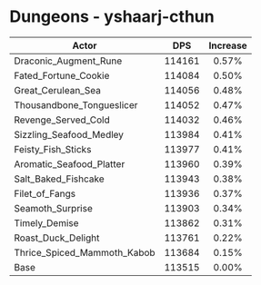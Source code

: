 # Dungeons - yshaarj-cthun
| Actor | DPS | Increase |
|---|:---:|:---:|
|Draconic_Augment_Rune|114161|0.57%|
|Fated_Fortune_Cookie|114084|0.50%|
|Great_Cerulean_Sea|114056|0.48%|
|Thousandbone_Tongueslicer|114052|0.47%|
|Revenge_Served_Cold|114032|0.46%|
|Sizzling_Seafood_Medley|113984|0.41%|
|Feisty_Fish_Sticks|113977|0.41%|
|Aromatic_Seafood_Platter|113960|0.39%|
|Salt_Baked_Fishcake|113943|0.38%|
|Filet_of_Fangs|113936|0.37%|
|Seamoth_Surprise|113903|0.34%|
|Timely_Demise|113862|0.31%|
|Roast_Duck_Delight|113761|0.22%|
|Thrice_Spiced_Mammoth_Kabob|113684|0.15%|
|Base|113515|0.00%|
